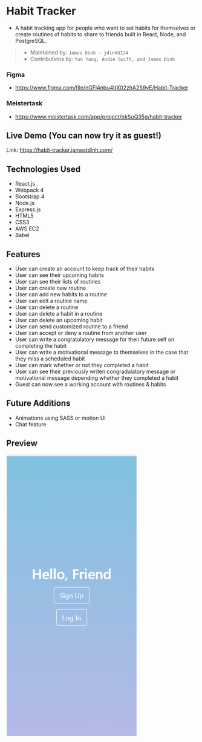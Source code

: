 # Habit Tracker
- A habit tracking app for people who want to set habits for themselves or create routines of habits to share to friends built in React, Node, and PostgreSQL.

> - Maintained by: `James Dinh - jdinh8124`
> - Contributions by: `Yun Yang, Andie Swift, and James Dinh`

### Figma
- https://www.figma.com/file/nGFl4nbu4ItX02zhA2S9yE/Habit-Tracker

### Meistertask
- https://www.meistertask.com/app/project/okSuQ35g/habit-tracker

## Live Demo (You can now try it as guest!)
Link: https://habit-tracker.jamestdinh.com/

## Technologies Used
- React.js
- Webpack 4
- Bootstrap 4
- Node.js
- Express.js
- HTML5
- CSS3
- AWS EC2
- Babel

## Features
- User can create an account to keep track of their habits
- User can see their upcoming habits
- User can see their lists of routines
- User can create new routine
- User can add new habits to a routine
- User can edit a routine name
- User can delete a routine
- User can delete a habit in a routine
- User can delete an upcoming habit
- User can send customized routine to a friend
- User can accept or deny a routine from another user
- User can write a congratulatory message for their future self on completing the habit
- User can write a motivational message to themselves in the case that they miss a scheduled habit
- User can mark whether or not they completed a habit
- User can see their previously writen congradulatory message or motivational message depending whether they completed a habit
- Guest can now see a working account with routines & habits

## Future Additions
- Animations using SASS or motion UI
- Chat feature

## Preview
![Screenshot of App](server/public/images/habit-tracker.gif)
